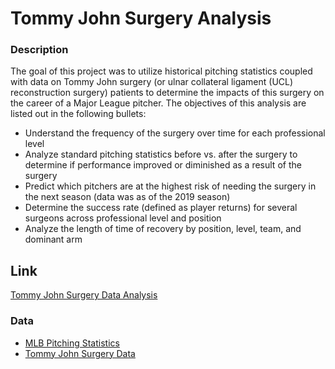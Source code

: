 # Tommy John Surgery Analysis

### Description

The goal of this project was to utilize historical pitching statistics coupled with data on Tommy John surgery (or ulnar collateral ligament (UCL) reconstruction surgery) patients to determine the impacts of this surgery on the career of a Major League pitcher.  The objectives of this analysis are listed out in the following bullets:

- Understand the frequency of the surgery over time for each professional level
- Analyze standard pitching statistics before vs. after the surgery to determine if performance improved or diminished as a result of the surgery
- Predict which pitchers are at the highest risk of needing the surgery in the next season (data was as of the 2019 season)
- Determine the success rate (defined as player returns) for several surgeons across professional level and position
- Analyze the length of time of recovery by position, level, team, and dominant arm

## Link

[Tommy John Surgery Data Analysis](https://jzimmerman.shinyapps.io/Tommy_John_Surgery_Shiny_App/?_ga=2.266014858.405763992.1661361035-2118574259.1661361035)

### Data

- [MLB Pitching Statistics](https://github.com/chadwickbureau/baseballdatabank/tree/master/core)
- [Tommy John Surgery Data](https://docs.google.com/spreadsheets/d/1gQujXQQGOVNaiuwSN680Hq-FDVsCwvN-3AazykOBON0/edit#gid=0)
